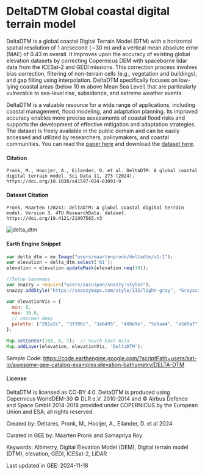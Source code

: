 # DeltaDTM Global coastal digital terrain model

DeltaDTM is a global coastal Digital Terrain Model (DTM) with a horizontal spatial resolution of 1 arcsecond (∼30 m) and a vertical mean absolute error (MAE) of 0.43 m overall. It improves upon the accuracy of existing global elevation datasets by correcting Copernicus DEM with spaceborne lidar data from the ICESat-2 and GEDI missions. This correction process involves bias correction, filtering of non-terrain cells (e.g., vegetation and buildings), and gap filling using interpolation. DeltaDTM specifically focuses on low-lying coastal areas (below 10 m above Mean Sea Level) that are particularly vulnerable to sea-level rise, subsidence, and extreme weather events.

DeltaDTM is a valuable resource for a wide range of applications, including coastal management, flood modeling, and adaptation planning. Its improved accuracy enables more precise assessments of coastal flood risks and supports the development of effective mitigation and adaptation strategies. The dataset is freely available in the public domain and can be easily accessed and utilized by researchers, policymakers, and coastal communities. You can read the [paper here](https://www.nature.com/articles/s41597-024-03091-9) and download the [dataset here](https://data.4tu.nl/datasets/1da2e70f-6c4d-4b03-86bd-b53e789cc629).

#### Citation

```
Pronk, M., Hooijer, A., Eilander, D. et al. DeltaDTM: A global coastal digital terrain model. Sci Data 11, 273 (2024).
https://doi.org/10.1038/s41597-024-03091-9
```

#### Dataset Citation

```
Pronk, Maarten (2024): DeltaDTM: A global coastal digital terrain model. Version 3. 4TU.ResearchData. dataset.
https://doi.org/10.4121/21997565.v3
```

![delta_dtm](https://github.com/samapriya/awesome-gee-community-datasets/assets/6677629/e5d5b074-69cf-42fb-9853-f6b8df457280)

#### Earth Engine Snippet

```js
var delta_dtm = ee.Image("users/maartenpronk/deltadtm/v1-1");
var elevation = delta_dtm.select('b1');
elevation = elevation.updateMask(elevation.neq(30));

//Setup basemaps
var snazzy = require("users/aazuspan/snazzy:styles");
snazzy.addStyle("https://snazzymaps.com/style/132/light-gray", "Grayscale");

var elevationVis = {
  min: 0,
  max: 30.0,
  // cmocean deep
  palette: ["281a2c", "3f396c", "3e6495", "488e9e", "5dbaa4", "a5dfa7", "fdfecc"]
};

Map.setCenter(103, 0, 7);  // South East Asia
Map.addLayer(elevation, elevationVis, 'DeltaDTM');
```

Sample Code: https://code.earthengine.google.com/?scriptPath=users/sat-io/awesome-gee-catalog-examples:elevation-bathymetry/DELTA-DTM

#### License
DeltaDTM is licensed as CC-BY 4.0. DeltaDTM is produced using Copernicus WorldDEM-30 © DLR e.V. 2010-2014 and © Airbus Defence and Space GmbH 2014-2018 provided under COPERNICUS by the European Union and ESA; all rights reserved.

Created by: Deltares, Pronk, M., Hooijer, A., Eilander, D. et al 2024

Curated in GEE by: Maarten Pronk and Samapriya Roy

Keywords: Altimetry, Digital Elevation Model (DEM), Digital terrain model (DTM), elevation, GEDI, ICESat-2, LiDAR

Last updated in GEE: 2024-11-18
